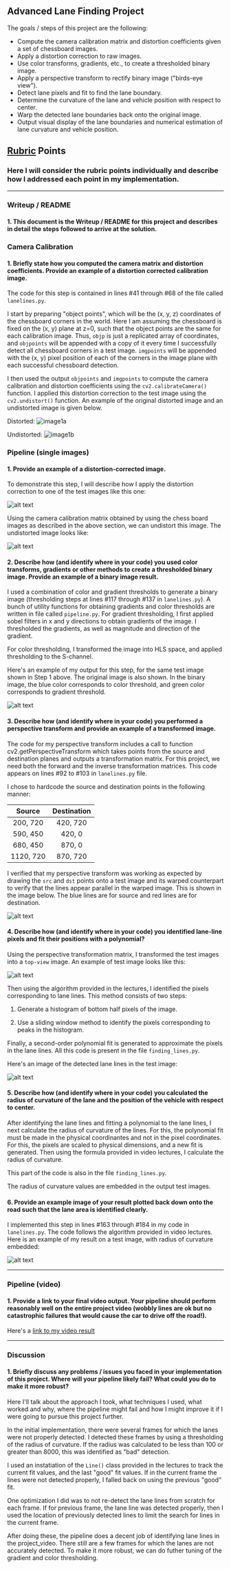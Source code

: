 ## Advanced Lane Finding Project

[//]: # ( ### You can use this file as a template for your writeup if you want to submit it as a markdown file, but feel free to use some other # method and submit a pdf if you prefer.)

[//]: # (---)

[//]: # (**Advanced Lane Finding Project**)

The goals / steps of this project are the following:

* Compute the camera calibration matrix and distortion coefficients given a set of chessboard images.
* Apply a distortion correction to raw images.
* Use color transforms, gradients, etc., to create a thresholded binary image.
* Apply a perspective transform to rectify binary image ("birds-eye view").
* Detect lane pixels and fit to find the lane boundary.
* Determine the curvature of the lane and vehicle position with respect to center.
* Warp the detected lane boundaries back onto the original image.
* Output visual display of the lane boundaries and numerical estimation of lane curvature and vehicle position.

[//]: # (Image References)

[image1a]: ./camera_cal/calibration1.jpg "distorted image"
[image1b]: ./output_images/undist_cal_calibration1.jpg "undistorted image"
[image2a]: ./test_images/test1.jpg "Road Transformed"
[image2b]: ./output_images/undist_test1.jpg "Undistorted Road Transformed"
[image3]: ./output_images/gradient_color_thres_imgtest1.jpg "Binary Example"
[image4]: ./output_images/undist_perslines_str_img.png "Warp Example"
[image5]: ./output_images/pers_binary_test1.jpg "Perspective binary test image"
[image6]: ./output_images/lines_test1.jpg "lane lines"
[image7]: ./output_images/rewarp_lines_test1.jpg "Rewarped lane lines"
[video1]: ./output_videos/project_video_lanes.mp4 "Video"

## [Rubric](https://review.udacity.com/#!/rubrics/571/view) Points

### Here I will consider the rubric points individually and describe how I addressed each point in my implementation.  

---

### Writeup / README

#### 1. This document is the Writeup / README for this project and describes in detail the steps followed to arrive at the solution.

### Camera Calibration

#### 1. Briefly state how you computed the camera matrix and distortion coefficients. Provide an example of a distortion corrected calibration image.

The code for this step is contained in lines #41 through #68 of the file called `lanelines.py`. 

I start by preparing "object points", which will be the (x, y, z) coordinates of the chessboard corners in the world. Here I am assuming the chessboard is fixed on the (x, y) plane at z=0, such that the object points are the same for each calibration image.  Thus, `objp` is just a replicated array of coordinates, and `objpoints` will be appended with a copy of it every time I successfully detect all chessboard corners in a test image.  `imgpoints` will be appended with the (x, y) pixel position of each of the corners in the image plane with each successful chessboard detection.  

I then used the output `objpoints` and `imgpoints` to compute the camera calibration and distortion coefficients using the `cv2.calibrateCamera()` function.  I applied this distortion correction to the test image using the `cv2.undistort()` function. An example of the original distorted image and an undistorted image is given below.

Distorted:
![image1a]

Undistorted:
![image1b]

### Pipeline (single images)

#### 1. Provide an example of a distortion-corrected image.

To demonstrate this step, I will describe how I apply the distortion correction to one of the test images like this one:

![alt text][image2a]

Using the camera calibration matrix obtained by using the chess board images as described in the above section, we can undistort this image. The undistorted image looks like:

![alt text][image2b]

#### 2. Describe how (and identify where in your code) you used color transforms, gradients or other methods to create a thresholded binary image.  Provide an example of a binary image result.

I used a combination of color and gradient thresholds to generate a binary image (thresholding steps at lines #117 through #137 in `lanelines.py`).  A bunch of utility functions for obtaining gradients and color thresholds are written in file called `pipeline.py`.
For gradient thresholding, I first applied sobel filters in x and y directions to obtain gradients of the image. I thresholded the gradients, as well as magnitude and direction of the gradient. 

For color thresholding, I transformed the image into HLS space, and applied thresholding to the S-channel. 

Here's an example of my output for this step, for the same test image shown in Step 1 above. The original image is also shown. 
In the binary image, the blue color corresponds to color threshold, and green color corresponds to gradient threshold.

![alt text][image3]

#### 3. Describe how (and identify where in your code) you performed a perspective transform and provide an example of a transformed image.

The code for my perspective transform includes a call to function cv2.getPerspectiveTransform which takes points from the source and destination planes and outputs a transformation matrix. For this project, we need both the forward and the inverse transformation matrices. This code appears on lines #92 to #103 in `lanelines.py` file.

I chose to hardcode the source and destination points in the following manner:

| Source        | Destination   | 
|:-------------:|:-------------:| 
| 200, 720      | 420, 720      | 
| 590, 450      | 420, 0        |
| 680, 450      | 870, 0        |
| 1120, 720     | 870, 720      |

I verified that my perspective transform was working as expected by drawing the `src` and `dst` points onto a test image and its warped counterpart to verify that the lines appear parallel in the warped image. This is shown in the image below. The blue lines are for source and red lines are for destination.

![alt text][image4]

#### 4. Describe how (and identify where in your code) you identified lane-line pixels and fit their positions with a polynomial?

Using the perspective transformation matrix, I transformed the test images into a `top-view` image. An example of test image looks like this:

![alt text][image5]

Then using the algorithm provided in the lectures, I identified the pixels corresponding to lane lines. This method consists of two steps:

1. Generate a histogram of bottom half pixels of the image.

2. Use a sliding window method to identify the pixels corresponding to peaks in the histogram.

Finally, a second-order polynomial fit is generated to approximate the pixels in the lane lines. All this code is present in the file `finding_lines.py`.

Here's an image of the detected lane lines in the test image:

![alt text][image6]

#### 5. Describe how (and identify where in your code) you calculated the radius of curvature of the lane and the position of the vehicle with respect to center.

After identifying the lane lines and fitting a polynomial to the lane lines, I next calculate the radius of curvature of the lines. For this, the polynomial fit must be made in the physical coordinantes and not in the pixel coordinates. For this, the pixels are scaled to physical dimensions, and a new fit is generated. Then using the formula provided in video lectures, I calculate the radius of curvature. 

This part of the code is also in the file `finding_lines.py`. 

The radius of curvature values are embedded in the output test images. 



#### 6. Provide an example image of your result plotted back down onto the road such that the lane area is identified clearly.

I implemented this step in lines #163 through #184 in my code in `lanelines.py`. The code follows the algorithm provided in video lectures. Here is an example of my result on a test image, with radius of curvature embedded:

![alt text][image7]

---

### Pipeline (video)

#### 1. Provide a link to your final video output.  Your pipeline should perform reasonably well on the entire project video (wobbly lines are ok but no catastrophic failures that would cause the car to drive off the road!).

Here's a [link to my video result](./output_videos/project_video_lanes.mp4)

---

### Discussion

#### 1. Briefly discuss any problems / issues you faced in your implementation of this project.  Where will your pipeline likely fail?  What could you do to make it more robust?

Here I'll talk about the approach I took, what techniques I used, what worked and why, where the pipeline might fail and how I might improve it if I were going to pursue this project further.  

In the initial implementation, there were several frames for which the lanes were not properly detected. I detected these frames by using a thresholding of the radius of curvature. If the radius was calculated to be less than 100 or greater than 8000, this was identified as "bad" detection. 

I used an instatiation of the `Line()` class provided in the lectures to track the current fit values, and the last "good" fit values. If in the current frame the lines were not detected properly, I falled back on using the previous "good" fit.

One optimization I did was to not re-detect the lane lines from scratch for each frame. If for previous frame, the lane line was detected properly, then I used the location of previously detected lines to limit the search for lines in the current frame.

After doing these, the pipeline does a decent job of identifying lane lines in the project_video. There still are a few frames for which the lanes are not accurately detected. To make it more robust, we can do futher tuning of the gradient and color thresholding.

